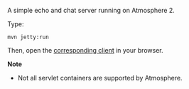 A simple echo and chat server running on Atmosphere 2. 

Type:

```
mvn jetty:run
```

Then, open the [corresponding client](http://jsbin.com/pocet/9/watch?js,console) in your browser.

**Note**

* Not all servlet containers are supported by Atmosphere.